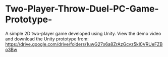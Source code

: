 # Two-Player-Throw-Duel-PC-Game-Prototype-
A simple 2D two-player game developed using Unity.
View the demo video and download the Unity prototype from: https://drive.google.com/drive/folders/1uwG27x6a8ZrAzGcvz5kI0VRUeFZBo3Bw
